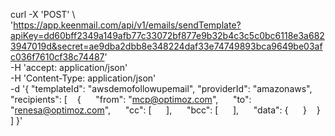 curl -X 'POST' \                                                                 
  'https://app.keenmail.com/api/v1/emails/sendTemplate?apiKey=dd60bff2349a149afb77c33072bf877e9b32b4c3c5c0bc6118e3a6823947019d&secret=ae9dba2dbb8e348224daf33e74749893bca9649be03afc036f7610cf38c74487' \
  -H 'accept: application/json' \
  -H 'Content-Type: application/json' \
  -d '{
  "templateId": "awsdemofollowupemail",
  "providerId": "amazonaws",
  "recipients": [
    {
      "from": "mcp@optimoz.com",
      "to": "renesa@optimoz.com",
      "cc": [
      ],
      "bcc": [
      ],
      "data": {
      }
    }
  ]
}'
